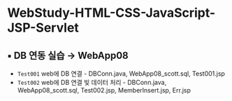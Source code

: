 # WebStudy-HTML-CSS-JavaScript-JSP-Servlet

## ▪ DB 연동 실습 → WebApp08
- ```Test001``` web에 DB 연결 - DBConn.java, WebApp08_scott.sql, Test001.jsp
- ```Test002``` web에 DB 연결 빛 데이터 처리 - DBConn.java, WebApp08_scott.sql, Test002.jsp, MemberInsert.jsp, Err.jsp
<br>
